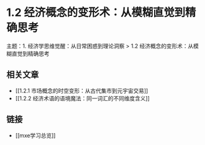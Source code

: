 # 1.2 经济概念的变形术：从模糊直觉到精确思考

主题：1. 经济学思维觉醒：从日常困惑到理论洞察 > 1.2 经济概念的变形术：从模糊直觉到精确思考

## 相关文章

- [[1.2.1 市场概念的时空变形：从古代集市到元宇宙交易]]
- [[1.2.2 经济术语的语境魔法：同一词汇的不同维度含义]]

## 链接

- [[mxe学习总览]]
